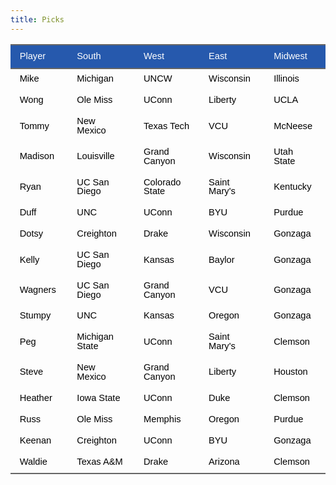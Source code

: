 ```yaml
---
title: Picks
---
```


<link href="/rmarkdown-libs/tabwid/tabwid.css" rel="stylesheet" />
<script src="/rmarkdown-libs/tabwid/tabwid.js"></script>
<style type="text/css">
h1 {
  text-align: center;
}
&#10;</style>
<div class="tabwid"><style>.cl-2828c822{}.cl-28240f30{font-family:'Helvetica';font-size:11pt;font-weight:normal;font-style:normal;text-decoration:none;color:rgba(255, 255, 255, 1.00);background-color:transparent;}.cl-28240f44{font-family:'Helvetica';font-size:11pt;font-weight:normal;font-style:normal;text-decoration:none;color:rgba(0, 0, 0, 1.00);background-color:transparent;}.cl-2825c7a8{margin:0;text-align:left;border-bottom: 0 solid rgba(0, 0, 0, 1.00);border-top: 0 solid rgba(0, 0, 0, 1.00);border-left: 0 solid rgba(0, 0, 0, 1.00);border-right: 0 solid rgba(0, 0, 0, 1.00);padding-bottom:5pt;padding-top:5pt;padding-left:5pt;padding-right:5pt;line-height: 1;background-color:transparent;}.cl-2825d2c0{width:0.897in;background-color:rgba(38, 89, 173, 1.00);vertical-align: middle;border-bottom: 1.5pt solid rgba(102, 102, 102, 1.00);border-top: 1.5pt solid rgba(102, 102, 102, 1.00);border-left: 0 solid rgba(0, 0, 0, 1.00);border-right: 0 solid rgba(0, 0, 0, 1.00);margin-bottom:0;margin-top:0;margin-left:0;margin-right:0;}.cl-2825d2c1{width:1.296in;background-color:rgba(38, 89, 173, 1.00);vertical-align: middle;border-bottom: 1.5pt solid rgba(102, 102, 102, 1.00);border-top: 1.5pt solid rgba(102, 102, 102, 1.00);border-left: 0 solid rgba(0, 0, 0, 1.00);border-right: 0 solid rgba(0, 0, 0, 1.00);margin-bottom:0;margin-top:0;margin-left:0;margin-right:0;}.cl-2825d2ca{width:1.304in;background-color:rgba(38, 89, 173, 1.00);vertical-align: middle;border-bottom: 1.5pt solid rgba(102, 102, 102, 1.00);border-top: 1.5pt solid rgba(102, 102, 102, 1.00);border-left: 0 solid rgba(0, 0, 0, 1.00);border-right: 0 solid rgba(0, 0, 0, 1.00);margin-bottom:0;margin-top:0;margin-left:0;margin-right:0;}.cl-2825d2cb{width:1.121in;background-color:rgba(38, 89, 173, 1.00);vertical-align: middle;border-bottom: 1.5pt solid rgba(102, 102, 102, 1.00);border-top: 1.5pt solid rgba(102, 102, 102, 1.00);border-left: 0 solid rgba(0, 0, 0, 1.00);border-right: 0 solid rgba(0, 0, 0, 1.00);margin-bottom:0;margin-top:0;margin-left:0;margin-right:0;}.cl-2825d2cc{width:1.007in;background-color:rgba(38, 89, 173, 1.00);vertical-align: middle;border-bottom: 1.5pt solid rgba(102, 102, 102, 1.00);border-top: 1.5pt solid rgba(102, 102, 102, 1.00);border-left: 0 solid rgba(0, 0, 0, 1.00);border-right: 0 solid rgba(0, 0, 0, 1.00);margin-bottom:0;margin-top:0;margin-left:0;margin-right:0;}.cl-2825d2d4{width:0.897in;background-color:transparent;vertical-align: middle;border-bottom: 0 solid rgba(0, 0, 0, 1.00);border-top: 0 solid rgba(0, 0, 0, 1.00);border-left: 0 solid rgba(0, 0, 0, 1.00);border-right: 0 solid rgba(0, 0, 0, 1.00);margin-bottom:0;margin-top:0;margin-left:0;margin-right:0;}.cl-2825d2d5{width:1.296in;background-color:transparent;vertical-align: middle;border-bottom: 0 solid rgba(0, 0, 0, 1.00);border-top: 0 solid rgba(0, 0, 0, 1.00);border-left: 0 solid rgba(0, 0, 0, 1.00);border-right: 0 solid rgba(0, 0, 0, 1.00);margin-bottom:0;margin-top:0;margin-left:0;margin-right:0;}.cl-2825d2d6{width:1.304in;background-color:transparent;vertical-align: middle;border-bottom: 0 solid rgba(0, 0, 0, 1.00);border-top: 0 solid rgba(0, 0, 0, 1.00);border-left: 0 solid rgba(0, 0, 0, 1.00);border-right: 0 solid rgba(0, 0, 0, 1.00);margin-bottom:0;margin-top:0;margin-left:0;margin-right:0;}.cl-2825d2d7{width:1.121in;background-color:transparent;vertical-align: middle;border-bottom: 0 solid rgba(0, 0, 0, 1.00);border-top: 0 solid rgba(0, 0, 0, 1.00);border-left: 0 solid rgba(0, 0, 0, 1.00);border-right: 0 solid rgba(0, 0, 0, 1.00);margin-bottom:0;margin-top:0;margin-left:0;margin-right:0;}.cl-2825d2de{width:1.007in;background-color:transparent;vertical-align: middle;border-bottom: 0 solid rgba(0, 0, 0, 1.00);border-top: 0 solid rgba(0, 0, 0, 1.00);border-left: 0 solid rgba(0, 0, 0, 1.00);border-right: 0 solid rgba(0, 0, 0, 1.00);margin-bottom:0;margin-top:0;margin-left:0;margin-right:0;}.cl-2825d2df{width:0.897in;background-color:transparent;vertical-align: middle;border-bottom: 0 solid rgba(0, 0, 0, 1.00);border-top: 0 solid rgba(0, 0, 0, 1.00);border-left: 0 solid rgba(0, 0, 0, 1.00);border-right: 0 solid rgba(0, 0, 0, 1.00);margin-bottom:0;margin-top:0;margin-left:0;margin-right:0;}.cl-2825d2e0{width:1.296in;background-color:transparent;vertical-align: middle;border-bottom: 0 solid rgba(0, 0, 0, 1.00);border-top: 0 solid rgba(0, 0, 0, 1.00);border-left: 0 solid rgba(0, 0, 0, 1.00);border-right: 0 solid rgba(0, 0, 0, 1.00);margin-bottom:0;margin-top:0;margin-left:0;margin-right:0;}.cl-2825d2e1{width:1.304in;background-color:transparent;vertical-align: middle;border-bottom: 0 solid rgba(0, 0, 0, 1.00);border-top: 0 solid rgba(0, 0, 0, 1.00);border-left: 0 solid rgba(0, 0, 0, 1.00);border-right: 0 solid rgba(0, 0, 0, 1.00);margin-bottom:0;margin-top:0;margin-left:0;margin-right:0;}.cl-2825d2e8{width:1.121in;background-color:transparent;vertical-align: middle;border-bottom: 0 solid rgba(0, 0, 0, 1.00);border-top: 0 solid rgba(0, 0, 0, 1.00);border-left: 0 solid rgba(0, 0, 0, 1.00);border-right: 0 solid rgba(0, 0, 0, 1.00);margin-bottom:0;margin-top:0;margin-left:0;margin-right:0;}.cl-2825d2e9{width:1.007in;background-color:transparent;vertical-align: middle;border-bottom: 0 solid rgba(0, 0, 0, 1.00);border-top: 0 solid rgba(0, 0, 0, 1.00);border-left: 0 solid rgba(0, 0, 0, 1.00);border-right: 0 solid rgba(0, 0, 0, 1.00);margin-bottom:0;margin-top:0;margin-left:0;margin-right:0;}.cl-2825d2ea{width:0.897in;background-color:transparent;vertical-align: middle;border-bottom: 0 solid rgba(0, 0, 0, 1.00);border-top: 0 solid rgba(0, 0, 0, 1.00);border-left: 0 solid rgba(0, 0, 0, 1.00);border-right: 0 solid rgba(0, 0, 0, 1.00);margin-bottom:0;margin-top:0;margin-left:0;margin-right:0;}.cl-2825d2eb{width:1.296in;background-color:transparent;vertical-align: middle;border-bottom: 0 solid rgba(0, 0, 0, 1.00);border-top: 0 solid rgba(0, 0, 0, 1.00);border-left: 0 solid rgba(0, 0, 0, 1.00);border-right: 0 solid rgba(0, 0, 0, 1.00);margin-bottom:0;margin-top:0;margin-left:0;margin-right:0;}.cl-2825d2f2{width:1.304in;background-color:transparent;vertical-align: middle;border-bottom: 0 solid rgba(0, 0, 0, 1.00);border-top: 0 solid rgba(0, 0, 0, 1.00);border-left: 0 solid rgba(0, 0, 0, 1.00);border-right: 0 solid rgba(0, 0, 0, 1.00);margin-bottom:0;margin-top:0;margin-left:0;margin-right:0;}.cl-2825d2f3{width:1.121in;background-color:transparent;vertical-align: middle;border-bottom: 0 solid rgba(0, 0, 0, 1.00);border-top: 0 solid rgba(0, 0, 0, 1.00);border-left: 0 solid rgba(0, 0, 0, 1.00);border-right: 0 solid rgba(0, 0, 0, 1.00);margin-bottom:0;margin-top:0;margin-left:0;margin-right:0;}.cl-2825d2fc{width:1.007in;background-color:transparent;vertical-align: middle;border-bottom: 0 solid rgba(0, 0, 0, 1.00);border-top: 0 solid rgba(0, 0, 0, 1.00);border-left: 0 solid rgba(0, 0, 0, 1.00);border-right: 0 solid rgba(0, 0, 0, 1.00);margin-bottom:0;margin-top:0;margin-left:0;margin-right:0;}.cl-2825d2fd{width:0.897in;background-color:transparent;vertical-align: middle;border-bottom: 0 solid rgba(0, 0, 0, 1.00);border-top: 0 solid rgba(0, 0, 0, 1.00);border-left: 0 solid rgba(0, 0, 0, 1.00);border-right: 0 solid rgba(0, 0, 0, 1.00);margin-bottom:0;margin-top:0;margin-left:0;margin-right:0;}.cl-2825d2fe{width:1.296in;background-color:transparent;vertical-align: middle;border-bottom: 0 solid rgba(0, 0, 0, 1.00);border-top: 0 solid rgba(0, 0, 0, 1.00);border-left: 0 solid rgba(0, 0, 0, 1.00);border-right: 0 solid rgba(0, 0, 0, 1.00);margin-bottom:0;margin-top:0;margin-left:0;margin-right:0;}.cl-2825d2ff{width:1.304in;background-color:transparent;vertical-align: middle;border-bottom: 0 solid rgba(0, 0, 0, 1.00);border-top: 0 solid rgba(0, 0, 0, 1.00);border-left: 0 solid rgba(0, 0, 0, 1.00);border-right: 0 solid rgba(0, 0, 0, 1.00);margin-bottom:0;margin-top:0;margin-left:0;margin-right:0;}.cl-2825d306{width:1.121in;background-color:transparent;vertical-align: middle;border-bottom: 0 solid rgba(0, 0, 0, 1.00);border-top: 0 solid rgba(0, 0, 0, 1.00);border-left: 0 solid rgba(0, 0, 0, 1.00);border-right: 0 solid rgba(0, 0, 0, 1.00);margin-bottom:0;margin-top:0;margin-left:0;margin-right:0;}.cl-2825d307{width:1.007in;background-color:transparent;vertical-align: middle;border-bottom: 0 solid rgba(0, 0, 0, 1.00);border-top: 0 solid rgba(0, 0, 0, 1.00);border-left: 0 solid rgba(0, 0, 0, 1.00);border-right: 0 solid rgba(0, 0, 0, 1.00);margin-bottom:0;margin-top:0;margin-left:0;margin-right:0;}.cl-2825d308{width:0.897in;background-color:transparent;vertical-align: middle;border-bottom: 0 solid rgba(0, 0, 0, 1.00);border-top: 0 solid rgba(0, 0, 0, 1.00);border-left: 0 solid rgba(0, 0, 0, 1.00);border-right: 0 solid rgba(0, 0, 0, 1.00);margin-bottom:0;margin-top:0;margin-left:0;margin-right:0;}.cl-2825d309{width:1.296in;background-color:transparent;vertical-align: middle;border-bottom: 0 solid rgba(0, 0, 0, 1.00);border-top: 0 solid rgba(0, 0, 0, 1.00);border-left: 0 solid rgba(0, 0, 0, 1.00);border-right: 0 solid rgba(0, 0, 0, 1.00);margin-bottom:0;margin-top:0;margin-left:0;margin-right:0;}.cl-2825d30a{width:1.304in;background-color:transparent;vertical-align: middle;border-bottom: 0 solid rgba(0, 0, 0, 1.00);border-top: 0 solid rgba(0, 0, 0, 1.00);border-left: 0 solid rgba(0, 0, 0, 1.00);border-right: 0 solid rgba(0, 0, 0, 1.00);margin-bottom:0;margin-top:0;margin-left:0;margin-right:0;}.cl-2825d30b{width:1.121in;background-color:transparent;vertical-align: middle;border-bottom: 0 solid rgba(0, 0, 0, 1.00);border-top: 0 solid rgba(0, 0, 0, 1.00);border-left: 0 solid rgba(0, 0, 0, 1.00);border-right: 0 solid rgba(0, 0, 0, 1.00);margin-bottom:0;margin-top:0;margin-left:0;margin-right:0;}.cl-2825d310{width:1.007in;background-color:transparent;vertical-align: middle;border-bottom: 0 solid rgba(0, 0, 0, 1.00);border-top: 0 solid rgba(0, 0, 0, 1.00);border-left: 0 solid rgba(0, 0, 0, 1.00);border-right: 0 solid rgba(0, 0, 0, 1.00);margin-bottom:0;margin-top:0;margin-left:0;margin-right:0;}.cl-2825d311{width:0.897in;background-color:transparent;vertical-align: middle;border-bottom: 0 solid rgba(0, 0, 0, 1.00);border-top: 0 solid rgba(0, 0, 0, 1.00);border-left: 0 solid rgba(0, 0, 0, 1.00);border-right: 0 solid rgba(0, 0, 0, 1.00);margin-bottom:0;margin-top:0;margin-left:0;margin-right:0;}.cl-2825d312{width:1.296in;background-color:transparent;vertical-align: middle;border-bottom: 0 solid rgba(0, 0, 0, 1.00);border-top: 0 solid rgba(0, 0, 0, 1.00);border-left: 0 solid rgba(0, 0, 0, 1.00);border-right: 0 solid rgba(0, 0, 0, 1.00);margin-bottom:0;margin-top:0;margin-left:0;margin-right:0;}.cl-2825d31a{width:1.304in;background-color:transparent;vertical-align: middle;border-bottom: 0 solid rgba(0, 0, 0, 1.00);border-top: 0 solid rgba(0, 0, 0, 1.00);border-left: 0 solid rgba(0, 0, 0, 1.00);border-right: 0 solid rgba(0, 0, 0, 1.00);margin-bottom:0;margin-top:0;margin-left:0;margin-right:0;}.cl-2825d31b{width:1.121in;background-color:transparent;vertical-align: middle;border-bottom: 0 solid rgba(0, 0, 0, 1.00);border-top: 0 solid rgba(0, 0, 0, 1.00);border-left: 0 solid rgba(0, 0, 0, 1.00);border-right: 0 solid rgba(0, 0, 0, 1.00);margin-bottom:0;margin-top:0;margin-left:0;margin-right:0;}.cl-2825d324{width:1.007in;background-color:transparent;vertical-align: middle;border-bottom: 0 solid rgba(0, 0, 0, 1.00);border-top: 0 solid rgba(0, 0, 0, 1.00);border-left: 0 solid rgba(0, 0, 0, 1.00);border-right: 0 solid rgba(0, 0, 0, 1.00);margin-bottom:0;margin-top:0;margin-left:0;margin-right:0;}.cl-2825d325{width:0.897in;background-color:transparent;vertical-align: middle;border-bottom: 0 solid rgba(0, 0, 0, 1.00);border-top: 0 solid rgba(0, 0, 0, 1.00);border-left: 0 solid rgba(0, 0, 0, 1.00);border-right: 0 solid rgba(0, 0, 0, 1.00);margin-bottom:0;margin-top:0;margin-left:0;margin-right:0;}.cl-2825d34c{width:1.296in;background-color:transparent;vertical-align: middle;border-bottom: 0 solid rgba(0, 0, 0, 1.00);border-top: 0 solid rgba(0, 0, 0, 1.00);border-left: 0 solid rgba(0, 0, 0, 1.00);border-right: 0 solid rgba(0, 0, 0, 1.00);margin-bottom:0;margin-top:0;margin-left:0;margin-right:0;}.cl-2825d356{width:1.304in;background-color:transparent;vertical-align: middle;border-bottom: 0 solid rgba(0, 0, 0, 1.00);border-top: 0 solid rgba(0, 0, 0, 1.00);border-left: 0 solid rgba(0, 0, 0, 1.00);border-right: 0 solid rgba(0, 0, 0, 1.00);margin-bottom:0;margin-top:0;margin-left:0;margin-right:0;}.cl-2825d357{width:1.121in;background-color:transparent;vertical-align: middle;border-bottom: 0 solid rgba(0, 0, 0, 1.00);border-top: 0 solid rgba(0, 0, 0, 1.00);border-left: 0 solid rgba(0, 0, 0, 1.00);border-right: 0 solid rgba(0, 0, 0, 1.00);margin-bottom:0;margin-top:0;margin-left:0;margin-right:0;}.cl-2825d358{width:1.007in;background-color:transparent;vertical-align: middle;border-bottom: 0 solid rgba(0, 0, 0, 1.00);border-top: 0 solid rgba(0, 0, 0, 1.00);border-left: 0 solid rgba(0, 0, 0, 1.00);border-right: 0 solid rgba(0, 0, 0, 1.00);margin-bottom:0;margin-top:0;margin-left:0;margin-right:0;}.cl-2825d360{width:0.897in;background-color:transparent;vertical-align: middle;border-bottom: 1.5pt solid rgba(102, 102, 102, 1.00);border-top: 0 solid rgba(0, 0, 0, 1.00);border-left: 0 solid rgba(0, 0, 0, 1.00);border-right: 0 solid rgba(0, 0, 0, 1.00);margin-bottom:0;margin-top:0;margin-left:0;margin-right:0;}.cl-2825d361{width:1.296in;background-color:transparent;vertical-align: middle;border-bottom: 1.5pt solid rgba(102, 102, 102, 1.00);border-top: 0 solid rgba(0, 0, 0, 1.00);border-left: 0 solid rgba(0, 0, 0, 1.00);border-right: 0 solid rgba(0, 0, 0, 1.00);margin-bottom:0;margin-top:0;margin-left:0;margin-right:0;}.cl-2825d362{width:1.304in;background-color:transparent;vertical-align: middle;border-bottom: 1.5pt solid rgba(102, 102, 102, 1.00);border-top: 0 solid rgba(0, 0, 0, 1.00);border-left: 0 solid rgba(0, 0, 0, 1.00);border-right: 0 solid rgba(0, 0, 0, 1.00);margin-bottom:0;margin-top:0;margin-left:0;margin-right:0;}.cl-2825d36a{width:1.121in;background-color:transparent;vertical-align: middle;border-bottom: 1.5pt solid rgba(102, 102, 102, 1.00);border-top: 0 solid rgba(0, 0, 0, 1.00);border-left: 0 solid rgba(0, 0, 0, 1.00);border-right: 0 solid rgba(0, 0, 0, 1.00);margin-bottom:0;margin-top:0;margin-left:0;margin-right:0;}.cl-2825d36b{width:1.007in;background-color:transparent;vertical-align: middle;border-bottom: 1.5pt solid rgba(102, 102, 102, 1.00);border-top: 0 solid rgba(0, 0, 0, 1.00);border-left: 0 solid rgba(0, 0, 0, 1.00);border-right: 0 solid rgba(0, 0, 0, 1.00);margin-bottom:0;margin-top:0;margin-left:0;margin-right:0;}</style><table data-quarto-disable-processing='true' class='cl-2828c822'><thead><tr style="overflow-wrap:break-word;"><th class="cl-2825d2c0"><p class="cl-2825c7a8"><span class="cl-28240f30">Player</span></p></th><th class="cl-2825d2c1"><p class="cl-2825c7a8"><span class="cl-28240f30">South</span></p></th><th class="cl-2825d2ca"><p class="cl-2825c7a8"><span class="cl-28240f30">West</span></p></th><th class="cl-2825d2cb"><p class="cl-2825c7a8"><span class="cl-28240f30">East</span></p></th><th class="cl-2825d2cc"><p class="cl-2825c7a8"><span class="cl-28240f30">Midwest</span></p></th></tr></thead><tbody><tr style="overflow-wrap:break-word;"><td class="cl-2825d2d4"><p class="cl-2825c7a8"><span class="cl-28240f44">Mike</span></p></td><td class="cl-2825d2d5"><p class="cl-2825c7a8"><span class="cl-28240f44">Michigan</span></p></td><td class="cl-2825d2d6"><p class="cl-2825c7a8"><span class="cl-28240f44">UNCW</span></p></td><td class="cl-2825d2d7"><p class="cl-2825c7a8"><span class="cl-28240f44">Wisconsin</span></p></td><td class="cl-2825d2de"><p class="cl-2825c7a8"><span class="cl-28240f44">Illinois</span></p></td></tr><tr style="overflow-wrap:break-word;"><td class="cl-2825d2df"><p class="cl-2825c7a8"><span class="cl-28240f44">Wong</span></p></td><td class="cl-2825d2e0"><p class="cl-2825c7a8"><span class="cl-28240f44">Ole Miss</span></p></td><td class="cl-2825d2e1"><p class="cl-2825c7a8"><span class="cl-28240f44">UConn</span></p></td><td class="cl-2825d2e8"><p class="cl-2825c7a8"><span class="cl-28240f44">Liberty</span></p></td><td class="cl-2825d2e9"><p class="cl-2825c7a8"><span class="cl-28240f44">UCLA</span></p></td></tr><tr style="overflow-wrap:break-word;"><td class="cl-2825d2ea"><p class="cl-2825c7a8"><span class="cl-28240f44">Tommy</span></p></td><td class="cl-2825d2eb"><p class="cl-2825c7a8"><span class="cl-28240f44">New Mexico</span></p></td><td class="cl-2825d2f2"><p class="cl-2825c7a8"><span class="cl-28240f44">Texas Tech</span></p></td><td class="cl-2825d2f3"><p class="cl-2825c7a8"><span class="cl-28240f44">VCU</span></p></td><td class="cl-2825d2fc"><p class="cl-2825c7a8"><span class="cl-28240f44">McNeese</span></p></td></tr><tr style="overflow-wrap:break-word;"><td class="cl-2825d2fd"><p class="cl-2825c7a8"><span class="cl-28240f44">Madison</span></p></td><td class="cl-2825d2fe"><p class="cl-2825c7a8"><span class="cl-28240f44">Louisville</span></p></td><td class="cl-2825d2ff"><p class="cl-2825c7a8"><span class="cl-28240f44">Grand Canyon</span></p></td><td class="cl-2825d306"><p class="cl-2825c7a8"><span class="cl-28240f44">Wisconsin</span></p></td><td class="cl-2825d307"><p class="cl-2825c7a8"><span class="cl-28240f44">Utah State</span></p></td></tr><tr style="overflow-wrap:break-word;"><td class="cl-2825d308"><p class="cl-2825c7a8"><span class="cl-28240f44">Ryan</span></p></td><td class="cl-2825d309"><p class="cl-2825c7a8"><span class="cl-28240f44">UC San Diego</span></p></td><td class="cl-2825d30a"><p class="cl-2825c7a8"><span class="cl-28240f44">Colorado State</span></p></td><td class="cl-2825d30b"><p class="cl-2825c7a8"><span class="cl-28240f44">Saint Mary's</span></p></td><td class="cl-2825d310"><p class="cl-2825c7a8"><span class="cl-28240f44">Kentucky</span></p></td></tr><tr style="overflow-wrap:break-word;"><td class="cl-2825d311"><p class="cl-2825c7a8"><span class="cl-28240f44">Duff</span></p></td><td class="cl-2825d312"><p class="cl-2825c7a8"><span class="cl-28240f44">UNC</span></p></td><td class="cl-2825d31a"><p class="cl-2825c7a8"><span class="cl-28240f44">UConn</span></p></td><td class="cl-2825d31b"><p class="cl-2825c7a8"><span class="cl-28240f44">BYU</span></p></td><td class="cl-2825d324"><p class="cl-2825c7a8"><span class="cl-28240f44">Purdue</span></p></td></tr><tr style="overflow-wrap:break-word;"><td class="cl-2825d308"><p class="cl-2825c7a8"><span class="cl-28240f44">Dotsy</span></p></td><td class="cl-2825d309"><p class="cl-2825c7a8"><span class="cl-28240f44">Creighton</span></p></td><td class="cl-2825d30a"><p class="cl-2825c7a8"><span class="cl-28240f44">Drake</span></p></td><td class="cl-2825d30b"><p class="cl-2825c7a8"><span class="cl-28240f44">Wisconsin</span></p></td><td class="cl-2825d310"><p class="cl-2825c7a8"><span class="cl-28240f44">Gonzaga</span></p></td></tr><tr style="overflow-wrap:break-word;"><td class="cl-2825d308"><p class="cl-2825c7a8"><span class="cl-28240f44">Kelly</span></p></td><td class="cl-2825d309"><p class="cl-2825c7a8"><span class="cl-28240f44">UC San Diego</span></p></td><td class="cl-2825d30a"><p class="cl-2825c7a8"><span class="cl-28240f44">Kansas</span></p></td><td class="cl-2825d30b"><p class="cl-2825c7a8"><span class="cl-28240f44">Baylor</span></p></td><td class="cl-2825d310"><p class="cl-2825c7a8"><span class="cl-28240f44">Gonzaga</span></p></td></tr><tr style="overflow-wrap:break-word;"><td class="cl-2825d308"><p class="cl-2825c7a8"><span class="cl-28240f44">Wagners</span></p></td><td class="cl-2825d309"><p class="cl-2825c7a8"><span class="cl-28240f44">UC San Diego</span></p></td><td class="cl-2825d30a"><p class="cl-2825c7a8"><span class="cl-28240f44">Grand Canyon</span></p></td><td class="cl-2825d30b"><p class="cl-2825c7a8"><span class="cl-28240f44">VCU</span></p></td><td class="cl-2825d310"><p class="cl-2825c7a8"><span class="cl-28240f44">Gonzaga</span></p></td></tr><tr style="overflow-wrap:break-word;"><td class="cl-2825d308"><p class="cl-2825c7a8"><span class="cl-28240f44">Stumpy</span></p></td><td class="cl-2825d309"><p class="cl-2825c7a8"><span class="cl-28240f44">UNC</span></p></td><td class="cl-2825d30a"><p class="cl-2825c7a8"><span class="cl-28240f44">Kansas</span></p></td><td class="cl-2825d30b"><p class="cl-2825c7a8"><span class="cl-28240f44">Oregon</span></p></td><td class="cl-2825d310"><p class="cl-2825c7a8"><span class="cl-28240f44">Gonzaga</span></p></td></tr><tr style="overflow-wrap:break-word;"><td class="cl-2825d308"><p class="cl-2825c7a8"><span class="cl-28240f44">Peg</span></p></td><td class="cl-2825d309"><p class="cl-2825c7a8"><span class="cl-28240f44">Michigan State</span></p></td><td class="cl-2825d30a"><p class="cl-2825c7a8"><span class="cl-28240f44">UConn</span></p></td><td class="cl-2825d30b"><p class="cl-2825c7a8"><span class="cl-28240f44">Saint Mary's</span></p></td><td class="cl-2825d310"><p class="cl-2825c7a8"><span class="cl-28240f44">Clemson</span></p></td></tr><tr style="overflow-wrap:break-word;"><td class="cl-2825d2fd"><p class="cl-2825c7a8"><span class="cl-28240f44">Steve</span></p></td><td class="cl-2825d2fe"><p class="cl-2825c7a8"><span class="cl-28240f44">New Mexico</span></p></td><td class="cl-2825d2ff"><p class="cl-2825c7a8"><span class="cl-28240f44">Grand Canyon</span></p></td><td class="cl-2825d306"><p class="cl-2825c7a8"><span class="cl-28240f44">Liberty</span></p></td><td class="cl-2825d307"><p class="cl-2825c7a8"><span class="cl-28240f44">Houston</span></p></td></tr><tr style="overflow-wrap:break-word;"><td class="cl-2825d325"><p class="cl-2825c7a8"><span class="cl-28240f44">Heather</span></p></td><td class="cl-2825d34c"><p class="cl-2825c7a8"><span class="cl-28240f44">Iowa State</span></p></td><td class="cl-2825d356"><p class="cl-2825c7a8"><span class="cl-28240f44">UConn</span></p></td><td class="cl-2825d357"><p class="cl-2825c7a8"><span class="cl-28240f44">Duke</span></p></td><td class="cl-2825d358"><p class="cl-2825c7a8"><span class="cl-28240f44">Clemson</span></p></td></tr><tr style="overflow-wrap:break-word;"><td class="cl-2825d308"><p class="cl-2825c7a8"><span class="cl-28240f44">Russ</span></p></td><td class="cl-2825d309"><p class="cl-2825c7a8"><span class="cl-28240f44">Ole Miss</span></p></td><td class="cl-2825d30a"><p class="cl-2825c7a8"><span class="cl-28240f44">Memphis</span></p></td><td class="cl-2825d30b"><p class="cl-2825c7a8"><span class="cl-28240f44">Oregon</span></p></td><td class="cl-2825d310"><p class="cl-2825c7a8"><span class="cl-28240f44">Purdue</span></p></td></tr><tr style="overflow-wrap:break-word;"><td class="cl-2825d308"><p class="cl-2825c7a8"><span class="cl-28240f44">Keenan</span></p></td><td class="cl-2825d309"><p class="cl-2825c7a8"><span class="cl-28240f44">Creighton</span></p></td><td class="cl-2825d30a"><p class="cl-2825c7a8"><span class="cl-28240f44">UConn</span></p></td><td class="cl-2825d30b"><p class="cl-2825c7a8"><span class="cl-28240f44">BYU</span></p></td><td class="cl-2825d310"><p class="cl-2825c7a8"><span class="cl-28240f44">Gonzaga</span></p></td></tr><tr style="overflow-wrap:break-word;"><td class="cl-2825d360"><p class="cl-2825c7a8"><span class="cl-28240f44">Waldie</span></p></td><td class="cl-2825d361"><p class="cl-2825c7a8"><span class="cl-28240f44">Texas A&amp;M</span></p></td><td class="cl-2825d362"><p class="cl-2825c7a8"><span class="cl-28240f44">Drake</span></p></td><td class="cl-2825d36a"><p class="cl-2825c7a8"><span class="cl-28240f44">Arizona</span></p></td><td class="cl-2825d36b"><p class="cl-2825c7a8"><span class="cl-28240f44">Clemson</span></p></td></tr></tbody></table></div>
